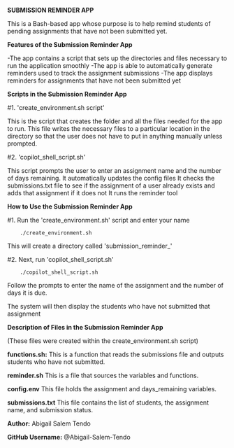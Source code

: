 ****SUBMISSION REMINDER APP****

This is a Bash-based app whose purpose is to help remind students of pending assignments that have not been submitted yet.

****Features of the Submission Reminder App****

-The app contains a script  that sets up the directories and files necessary to run the application smoothly
-The app is able to automatically generate reminders used to track the assignment submissions
-The app displays reminders for assignments that have not been submitted yet

****Scripts in the Submission Reminder App****


#1. 'create_environment.sh script'

This is the script that creates the folder and all the files needed for the app to run.
This file writes the necessary files to a particular location in the directory so that the user does not have to put in anything manually unless prompted.

#2. 'copilot_shell_script.sh'

This script prompts the user to enter an assignment name and the number of days remaining.
It automatically updates the config files
It checks the submissions.txt file to see if the assignment of a user already exists and adds that assignment if it does not
It runs the reminder tool 

****How to Use the Submission Reminder App****

#1. Run the 'create_environment.sh' script and enter your name

        ./create_environment.sh
    
This will create a directory called 'submission_reminder_<YourName>'

#2. Next, run 'copilot_shell_script.sh'

        ./copilot_shell_script.sh
        
Follow the prompts to enter the name of the assignment and the number of days it is due.

The system will then display the students who have not submitted that assignment

****Description of Files in the Submission Reminder App****

(These files were created within the create_environment.sh script)

****functions.sh:****  This is a function that reads the submissions file and outputs students who have not submitted.

****reminder.sh****  This is a file that sources the variables and functions.

****config.env****  This file holds the assignment and days_remaining variables.

****submissions.txt**** This file contains the list of students, the assignment name, and submission status.


****Author:****  Abigail Salem Tendo

****GitHub Username:****  @Abigail-Salem-Tendo
